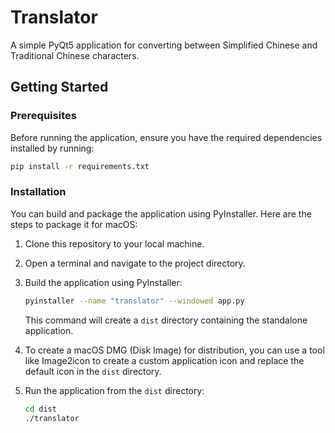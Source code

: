 # Translator

A simple PyQt5 application for converting between Simplified Chinese and Traditional Chinese characters.

## Getting Started

### Prerequisites

Before running the application, ensure you have the required dependencies installed by running:

```bash
pip install -r requirements.txt
```

### Installation

You can build and package the application using PyInstaller. Here are the steps to package it for macOS:

1. Clone this repository to your local machine.
2. Open a terminal and navigate to the project directory.
3. Build the application using PyInstaller:

   ```bash
   pyinstaller --name "translator" --windowed app.py
   ```

   This command will create a `dist` directory containing the standalone application.

4. To create a macOS DMG (Disk Image) for distribution, you can use a tool like Image2icon to create a custom application icon and replace the default icon in the `dist` directory.

5. Run the application from the `dist` directory:

   ```bash
   cd dist
   ./translator
   ```
